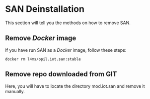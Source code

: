 # SAN Deinstallation
This section will tell you the methods on how to remove SAN.
## Remove *Docker* image
If you have run SAN as a *Docker* image, follow these steps:
 
```docker rm l4ms/opil.iot.san:stable```

## Remove repo downloaded from GIT 
Here, you will have to locate the directory mod.iot.san and remove it manually.
